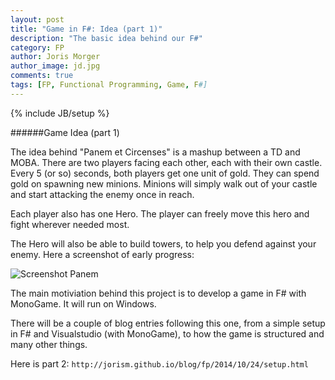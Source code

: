 ```yaml
---
layout: post
title: "Game in F#: Idea (part 1)"
description: "The basic idea behind our F#"
category: FP
author: Joris Morger
author_image: jd.jpg
comments: true
tags: [FP, Functional Programming, Game, F#]
---
```

{% include JB/setup %}

######Game Idea (part 1)

The idea behind "Panem et Circenses" is a mashup between a TD and MOBA. There are two players facing each other, each with their own castle. Every 5 (or so) seconds, both players get one unit of gold. They can spend gold on spawning new minions. Minions will simply walk out of your castle and start attacking the enemy once in reach.

Each player also has one Hero. The player can freely move this hero and fight wherever needed most. 

The Hero will also be able to build towers, to help you defend against your enemy. Here a screenshot of early progress:

![Screenshot Panem](/blog/img/idea/minions.png)

The main motiviation behind this project is to develop a game in F# with MonoGame. It will run on Windows. 

There will be a couple of blog entries following this one, from a simple setup in F# and Visualstudio (with MonoGame), to how the game is structured and many other things. 

Here is part 2: 
`http://jorism.github.io/blog/fp/2014/10/24/setup.html`
